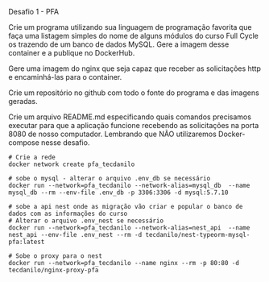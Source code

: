 Desafio 1 - PFA

Crie um programa utilizando sua linguagem de programação favorita que faça uma listagem simples do nome de alguns módulos do curso Full Cycle os trazendo de um banco de dados MySQL. Gere a imagem desse container e a publique no DockerHub.

Gere uma imagem do nginx que seja capaz que receber as solicitações http e encaminhá-las para o container.

Crie um repositório no github com todo o fonte do programa e das imagens geradas.

Crie um arquivo README.md especificando quais comandos precisamos executar para que a aplicação funcione recebendo as solicitações na porta 8080 de nosso computador. Lembrando que NÃO utilizaremos Docker-compose nesse desafio.

```
# Crie a rede
docker network create pfa_tecdanilo

# sobe o mysql - alterar o arquivo .env_db se necessário
docker run --network=pfa_tecdanilo --network-alias=mysql_db  --name mysql_db --rm --env-file .env_db -p 3306:3306 -d mysql:5.7.10

# sobe a api nest onde as migração vão criar e popular o banco de dados com as informações do curso
# Alterar o arquivo .env_nest se necessário
docker run --network=pfa_tecdanilo --network-alias=nest_api  --name nest_api --env-file .env_nest --rm -d tecdanilo/nest-typeorm-mysql-pfa:latest

# Sobe o proxy para o nest
docker run --network=pfa_tecdanilo --name nginx --rm -p 80:80 -d tecdanilo/nginx-proxy-pfa
```